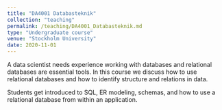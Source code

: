 ```yaml
---
title: "DA4001 Databasteknik"
collection: "teaching"
permalink: /teaching/DA4001_Databasteknik.md
type: "Undergraduate course"
venue: "Stockholm University"
date: 2020-11-01
---
```


A data scientist needs experience working with databases and relational databases
are essential tools. In this course we discuss how to use relational databases
and how to identify structure and relations in data.

Students get introduced to SQL, ER modeling, schemas, and how to use a
relational database from within an application.
